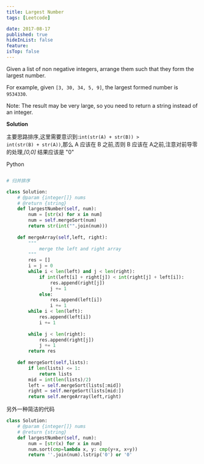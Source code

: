 ```yaml
---
title: Largest Number
tags: [Leetcode]

date: 2017-08-17
published: true
hideInList: false
feature: 
isTop: false
---
```









Given a list of non negative integers, arrange them such that they form the largest number.

For example, given <code>[3, 30, 34, 5, 9]</code>, the largest formed number is <code>9534330</code>.

Note: The result may be very large, so you need to return a string instead of an integer.

**Solution**

主要思路排序,这里需要意识到:<code>int(str(A) + str(B)) > int(str(B) + str(A))</code>,那么 A 应该在 B 之前,否则
B 应该在 A之前,注意对前导零的处理,*[0,0]* 结果应该是 "0"


Python

```python

# 归并排序

class Solution:
    # @param {integer[]} nums
    # @return {string}
    def largestNumber(self, num):
        num = [str(x) for x in num]
        num = self.mergeSort(num)
        return str(int("".join(num)))
    
    def mergeArray(self,left, right):
        """
            merge the left and right array
        """
        res = []
        i = j = 0
        while i < len(left) and j < len(right):
            if int(left[i] + right[j]) < int(right[j] + left[i]):
                res.append(right[j])
                j += 1
            else:
                res.append(left[i])
                i += 1
        while i < len(left):
            res.append(left[i])
            i += 1
        
        while j < len(right):
            res.append(right[j])
            j += 1
        return res
                
    def mergeSort(self,lists):
        if len(lists) <= 1:
            return lists
        mid = int(len(lists)/2)
        left = self.mergeSort(lists[:mid])
        right = self.mergeSort(lists[mid:])
        return self.mergeArray(left,right)
```

另外一种简洁的代码

```python
class Solution:
    # @param {integer[]} nums
    # @return {string}
    def largestNumber(self, num):
        num = [str(x) for x in num]
        num.sort(cmp=lambda x, y: cmp(y+x, x+y))
        return ''.join(num).lstrip('0') or '0'
```